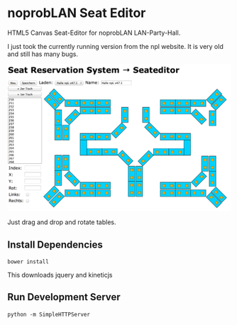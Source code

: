 # noprobLAN Seat Editor

HTML5 Canvas Seat-Editor for noprobLAN LAN-Party-Hall.

I just took the currently running version from the npl website. It is very old and still has many bugs. 

![Alt text](screenshot.png?raw=true "Application Screenshot")

Just drag and drop and rotate tables.

## Install Dependencies

    bower install

This downloads jquery and kineticjs

## Run Development Server

    python -m SimpleHTTPServer
